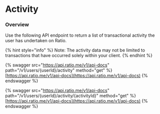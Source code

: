 # Activity

### Overview

Use the following API endpoint to return a list of transactional activity the user has undertaken on Ratio.

{% hint style="info" %}
Note: The activity data may not be limited to transactions that have occurred solely within your client.
{% endhint %}

{% swagger src="https://api.ratio.me/v1/api-docs" path="/v1/users/{userId}/activity" method="get" %}
[https://api.ratio.me/v1/api-docs](https://api.ratio.me/v1/api-docs)
{% endswagger %}

{% swagger src="https://api.ratio.me/v1/api-docs" path="/v1/users/{userId}/activity/{activityId}" method="get" %}
[https://api.ratio.me/v1/api-docs](https://api.ratio.me/v1/api-docs)
{% endswagger %}
